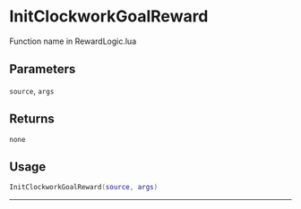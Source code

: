 # InitClockworkGoalReward
Function name in RewardLogic.lua
## Parameters
`source`, `args`
## Returns
`none`
## Usage
```lua
InitClockworkGoalReward(source, args)
```
---
